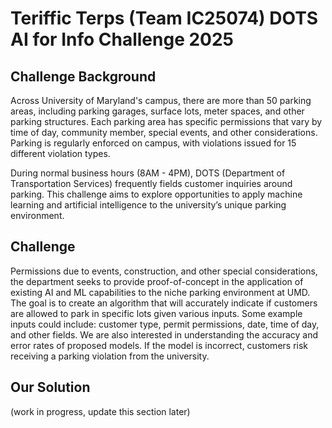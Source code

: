 # Teriffic Terps (Team IC25074) DOTS AI for Info Challenge 2025

## Challenge Background 
Across University of Maryland's campus, there are more than 50 parking areas, including parking garages, surface lots, meter spaces, and other parking structures. Each parking area has specific permissions that vary by time of day, community member, special events, and other considerations. Parking is regularly enforced on campus, with violations issued for 15 different violation types. 

During normal business hours (8AM - 4PM), DOTS (Department of Transportation Services) frequently fields customer inquiries around parking. This challenge aims to explore opportunities to apply machine learning and artificial intelligence to the university’s unique parking environment. 

## Challenge
Permissions due to events, construction, and other special considerations, the department seeks to provide proof-of-concept in the application of existing AI and ML capabilities to the niche parking environment at UMD. The goal is to create an algorithm that will accurately indicate if customers are allowed to park in specific lots given various inputs. Some example inputs could include: customer type, permit permissions, date, time of day, and other fields. We are also interested in understanding the accuracy and error rates of proposed models. If the model is incorrect, customers risk receiving a parking violation from the university.

## Our Solution
(work in progress, update this section later)
